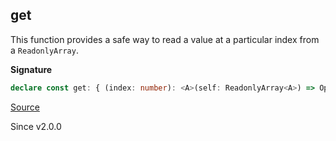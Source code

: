 ## get

This function provides a safe way to read a value at a particular index from a `ReadonlyArray`.

**Signature**

```ts
declare const get: { (index: number): <A>(self: ReadonlyArray<A>) => Option<A>; <A>(self: ReadonlyArray<A>, index: number): Option<A>; }
```

[Source](https://github.com/Effect-TS/effect/tree/main/packages/effect/src/Array.ts#L613)

Since v2.0.0